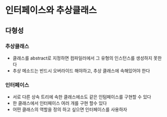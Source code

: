 # 인터페이스와 추상클래스

## 다형성

### 추상클래스
- 클래스를 abstract로 지정하면 컴파일러에서 그 유형의 인스턴스를 생성하지 못한다
- 추상 메소드는 반드시 오버라이드 해야하고, 추상 클래스에 속해있어야 한다

### 인터페이스
- 서로 다른 상속 트리에 속한 클래스에소도 같은 인텀페이스를 구현할 수 있다
- 한 클래스에서 인터페이스 여러 개를 구현 할수 있다
- 어떤 클래스의 역할을 정의 하고 싶으면 인터페이스를 사용하자